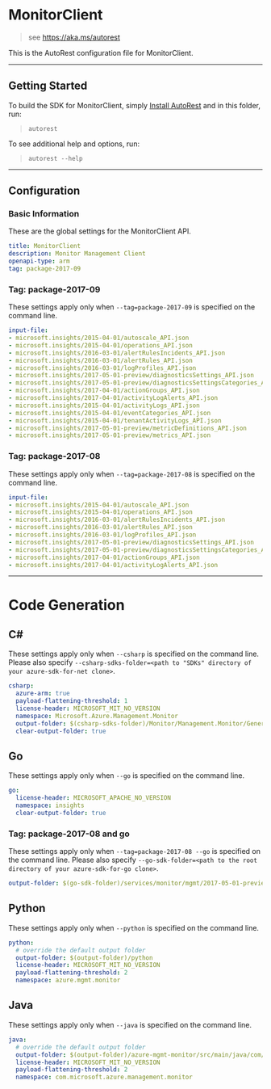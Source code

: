 # MonitorClient
    
> see https://aka.ms/autorest

This is the AutoRest configuration file for MonitorClient.



---
## Getting Started 
To build the SDK for MonitorClient, simply [Install AutoRest](https://aka.ms/autorest/install) and in this folder, run:

> `autorest`

To see additional help and options, run:

> `autorest --help`
---

## Configuration



### Basic Information 
These are the global settings for the MonitorClient API.

``` yaml
title: MonitorClient
description: Monitor Management Client
openapi-type: arm
tag: package-2017-09
```

### Tag: package-2017-09

These settings apply only when `--tag=package-2017-09` is specified on the command line.

``` yaml $(tag) == 'package-2017-09'
input-file:
- microsoft.insights/2015-04-01/autoscale_API.json
- microsoft.insights/2015-04-01/operations_API.json
- microsoft.insights/2016-03-01/alertRulesIncidents_API.json
- microsoft.insights/2016-03-01/alertRules_API.json
- microsoft.insights/2016-03-01/logProfiles_API.json
- microsoft.insights/2017-05-01-preview/diagnosticsSettings_API.json
- microsoft.insights/2017-05-01-preview/diagnosticsSettingsCategories_API.json
- microsoft.insights/2017-04-01/actionGroups_API.json
- microsoft.insights/2017-04-01/activityLogAlerts_API.json
- microsoft.insights/2015-04-01/activityLogs_API.json
- microsoft.insights/2015-04-01/eventCategories_API.json
- microsoft.insights/2015-04-01/tenantActivityLogs_API.json
- microsoft.insights/2017-05-01-preview/metricDefinitions_API.json
- microsoft.insights/2017-05-01-preview/metrics_API.json
```

### Tag: package-2017-08

These settings apply only when `--tag=package-2017-08` is specified on the command line.

``` yaml $(tag) == 'package-2017-08'
input-file:
- microsoft.insights/2015-04-01/autoscale_API.json
- microsoft.insights/2015-04-01/operations_API.json
- microsoft.insights/2016-03-01/alertRulesIncidents_API.json
- microsoft.insights/2016-03-01/alertRules_API.json
- microsoft.insights/2016-03-01/logProfiles_API.json
- microsoft.insights/2017-05-01-preview/diagnosticsSettings_API.json
- microsoft.insights/2017-05-01-preview/diagnosticsSettingsCategories_API.json
- microsoft.insights/2017-04-01/actionGroups_API.json
- microsoft.insights/2017-04-01/activityLogAlerts_API.json
```

---
# Code Generation


## C# 

These settings apply only when `--csharp` is specified on the command line.
Please also specify `--csharp-sdks-folder=<path to "SDKs" directory of your azure-sdk-for-net clone>`.

``` yaml $(csharp)
csharp:
  azure-arm: true
  payload-flattening-threshold: 1
  license-header: MICROSOFT_MIT_NO_VERSION
  namespace: Microsoft.Azure.Management.Monitor
  output-folder: $(csharp-sdks-folder)/Monitor/Management.Monitor/Generated
  clear-output-folder: true
```


## Go

These settings apply only when `--go` is specified on the command line.

``` yaml $(go)
go:
  license-header: MICROSOFT_APACHE_NO_VERSION
  namespace: insights
  clear-output-folder: true
```

### Tag: package-2017-08 and go

These settings apply only when `--tag=package-2017-08 --go` is specified on the command line.
Please also specify `--go-sdk-folder=<path to the root directory of your azure-sdk-for-go clone>`.

``` yaml $(tag) == 'package-2017-08' && $(go)
output-folder: $(go-sdk-folder)/services/monitor/mgmt/2017-05-01-preview/insights
```


## Python

These settings apply only when `--python` is specified on the command line.

``` yaml $(python)
python:
  # override the default output folder
  output-folder: $(output-folder)/python
  license-header: MICROSOFT_MIT_NO_VERSION
  payload-flattening-threshold: 2
  namespace: azure.mgmt.monitor
```

## Java

These settings apply only when `--java` is specified on the command line.

``` yaml $(java)
java:
  # override the default output folder
  output-folder: $(output-folder)/azure-mgmt-monitor/src/main/java/com/microsoft/azure/management/monitor
  license-header: MICROSOFT_MIT_NO_VERSION
  payload-flattening-threshold: 2
  namespace: com.microsoft.azure.management.monitor
```

